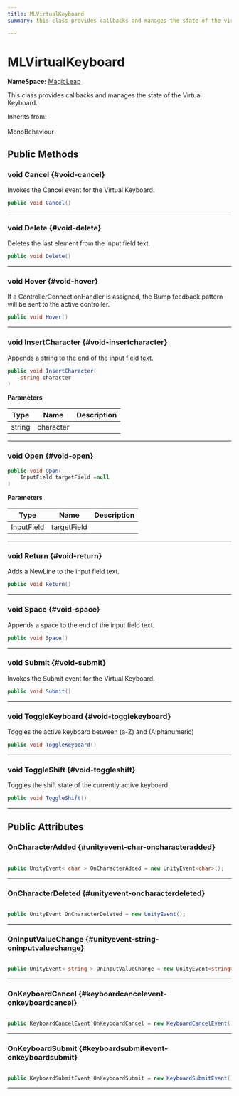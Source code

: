 ```yaml
---
title: MLVirtualKeyboard
summary: this class provides callbacks and manages the state of the virtual keyboard. 

---
```


# MLVirtualKeyboard



**NameSpace:** 
[MagicLeap](/unity-api/api/UnityEngine.XR.MagicLeap/UnityEngine.XR.MagicLeap.md) 


This class provides callbacks and manages the state of the Virtual Keyboard.   


Inherits from: <br></br>MonoBehaviour




## Public Methods

### void Cancel {#void-cancel}

Invokes the Cancel event for the Virtual Keyboard. 

```csharp
public void Cancel()
```






-----------

### void Delete {#void-delete}

Deletes the last element from the input field text. 

```csharp
public void Delete()
```






-----------

### void Hover {#void-hover}

If a ControllerConnectionHandler is assigned, the Bump feedback pattern will be sent to the active controller. 

```csharp
public void Hover()
```






-----------

### void InsertCharacter {#void-insertcharacter}

Appends a string to the end of the input field text. 

```csharp
public void InsertCharacter(
    string character
)
```


**Parameters**

| Type | Name  | Description  | 
|--|--|--|
| string |character||






-----------

### void Open {#void-open}

```csharp
public void Open(
    InputField targetField =null
)
```


**Parameters**

| Type | Name  | Description  | 
|--|--|--|
| InputField |targetField||






-----------

### void Return {#void-return}

Adds a NewLine to the input field text. 

```csharp
public void Return()
```






-----------

### void Space {#void-space}

Appends a space to the end of the input field text. 

```csharp
public void Space()
```






-----------

### void Submit {#void-submit}

Invokes the Submit event for the Virtual Keyboard. 

```csharp
public void Submit()
```






-----------

### void ToggleKeyboard {#void-togglekeyboard}

Toggles the active keyboard between (a-Z) and (Alphanumeric) 

```csharp
public void ToggleKeyboard()
```






-----------

### void ToggleShift {#void-toggleshift}

Toggles the shift state of the currently active keyboard. 

```csharp
public void ToggleShift()
```






-----------

## Public Attributes

### OnCharacterAdded {#unityevent-char-oncharacteradded}

```csharp

public UnityEvent< char > OnCharacterAdded = new UnityEvent<char>();

```






-----------

### OnCharacterDeleted {#unityevent-oncharacterdeleted}

```csharp

public UnityEvent OnCharacterDeleted = new UnityEvent();

```






-----------

### OnInputValueChange {#unityevent-string-oninputvaluechange}

```csharp

public UnityEvent< string > OnInputValueChange = new UnityEvent<string>();

```






-----------

### OnKeyboardCancel {#keyboardcancelevent-onkeyboardcancel}

```csharp

public KeyboardCancelEvent OnKeyboardCancel = new KeyboardCancelEvent();

```






-----------

### OnKeyboardSubmit {#keyboardsubmitevent-onkeyboardsubmit}

```csharp

public KeyboardSubmitEvent OnKeyboardSubmit = new KeyboardSubmitEvent();

```






-----------

